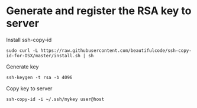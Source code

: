 # Generate and register the RSA key to server

Install ssh-copy-id
```
sudo curl -L https://raw.githubusercontent.com/beautifulcode/ssh-copy-id-for-OSX/master/install.sh | sh 
```
Generate key
```
ssh-keygen -t rsa -b 4096 
```

Copy key to server
```
ssh-copy-id -i ~/.ssh/mykey user@host
```
